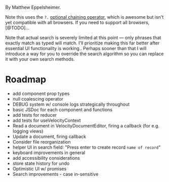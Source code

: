 <!-- @format -->

By Matthew Eppelsheimer.

Note this uses the `?.` [optional chaining operator](https://developer.mozilla.org/en-US/docs/Web/JavaScript/Reference/Operators/Optional_chaining), which is awesome but isn't yet compatible with all browsers. If you need to support all browsers, [@TODO]…

Note that actual search is severely limited at this point — only phrases that exactly match as typed will match. I'll prioritize making this far better after essential UI functionality is working.. Perhaps sooner than that I will introduce a way for you to override the search algorithm so you can replace it with your own search methods.

# Roadmap

-   add component prop types
-   null coalescing operator
-   DEBUG system w/ console logs strategically throughout
-   basic JSDoc for each component and functions
-   add tests for reducer
-   add tests for useVelocityContext
-   Read a document in VelocityDocumentEditor, firing a callback (for e.g. logging views)
-   Update a document, firing callback
-   Consider file reorganization
-   helper UI in search field: "Press enter to create record `name of record`"
-   keyboard improvements in general
-   add accessibility considerations
-   store state history for undo
-   Optimistic UI w/ promises
-   Search improvements - case in-sensitive
